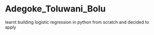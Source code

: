 # Adegoke_Toluwani_Bolu
learnt building logistic regression in python from scratch and decided to apply
